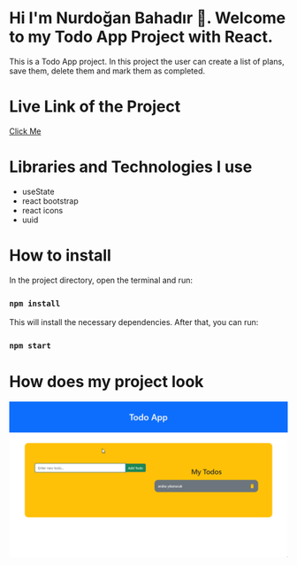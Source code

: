 # Hi I'm Nurdoğan Bahadır 👋. Welcome to my Todo App Project with React.

This is a Todo App project. In this project the user can create a list of plans, save them, delete them and mark them as completed.

# Live Link of the Project

[Click Me](https://todo-app-nurdoganbahadir.netlify.app)

# Libraries and Technologies I use

- useState
- react bootstrap
- react icons
- uuid

# How to install

In the project directory, open the terminal and run:

### `npm install`

This will install the necessary dependencies. After that, you can run:

### `npm start`







# How does my project look

![Todo App](./todo.gif)
